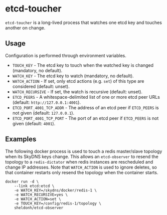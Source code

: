 # etcd-toucher

`etcd-toucher` is a long-lived process that watches one etcd key and touches another on change.

## Usage

Configuration is performed through environment variables.

* `TOUCH_KEY` - The etcd key to touch when the watched key is changed (mandatory, no default).
* `WATCH_KEY` - The etcd key to watch (mandatory, no default).
* `WATCH_ACTION` - If set, only etcd actions (e.g. `set`) of this type are considered (default: unset).
* `WATCH_RECURSIVE` - If set, the watch is recursive (default: unset).
* `ETCD_PEERS` - A whitespace-delimited list of one or more etcd peer URLs (default: `http://127.0.0.1:4001`).
* `ETCD_PORT_4001_TCP_ADDR` - The address of an etcd peer if `ETCD_PEERS` is not given (default: `127.0.0.1`).
* `ETCD_PORT_4001_TCP_PORT` - The port of an etcd peer if `ETCD_PEERS` is not given (default: `4001`).

## Examples

The following docker process is used to touch a redis master/slave topology when its SkyDNS keys change. This
allows an `etcd-observer` to resend the topology to a `redis-dictator` when redis instances are rescheduled
and change IP addresses. Note that `WATCH_ACTION` is used to ignore deletes, so that container restarts only
resend the topology when the container starts.

```
docker run -d \
	--link etcd:etcd \
	-e WATCH_KEY=/skydns/docker/redis-1 \
	-e WATCH_RECURSIVE=yes \
	-e WATCH_ACTION=set \
	-e TOUCH_KEY=/config/redis-1/topology \
	sheldonh/etcd-observer
```
